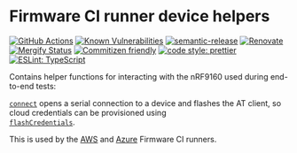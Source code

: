 # Firmware CI runner device helpers

[![GitHub Actions](https://github.com/bifravst/firmware-ci/workflows/Test%20and%20Release/badge.svg)](https://github.com/bifravst/firmware-ci/actions)
[![Known Vulnerabilities](https://snyk.io/test/github/bifravst/firmware-ci/badge.svg)](https://snyk.io/test/github/bifravst/firmware-ci)
[![semantic-release](https://img.shields.io/badge/%20%20%F0%9F%93%A6%F0%9F%9A%80-semantic--release-e10079.svg)](https://github.com/semantic-release/semantic-release)
[![Renovate](https://img.shields.io/badge/renovate-enabled-brightgreen.svg)](https://renovatebot.com)
[![Mergify Status](https://img.shields.io/endpoint.svg?url=https://dashboard.mergify.io/badges/bifravst/firmware-ci&style=flat)](https://mergify.io)
[![Commitizen friendly](https://img.shields.io/badge/commitizen-friendly-brightgreen.svg)](http://commitizen.github.io/cz-cli/)
[![code style: prettier](https://img.shields.io/badge/code_style-prettier-ff69b4.svg)](https://github.com/prettier/prettier/)
[![ESLint: TypeScript](https://img.shields.io/badge/ESLint-TypeScript-blue.svg)](https://github.com/typescript-eslint/typescript-eslint)

Contains helper functions for interacting with the nRF9160 used during
end-to-end tests:

[`connect`](./device/connect.ts) opens a serial connection to a device and
flashes the AT client, so cloud credentials can be provisioned using  
[`flashCredentials`](./device/flashCredentials.ts).

This is used by the [AWS](https://github.com/bifravst/firmware-ci-aws) and
[Azure](https://github.com/bifravst/firmware-ci-azure) Firmware CI runners.
